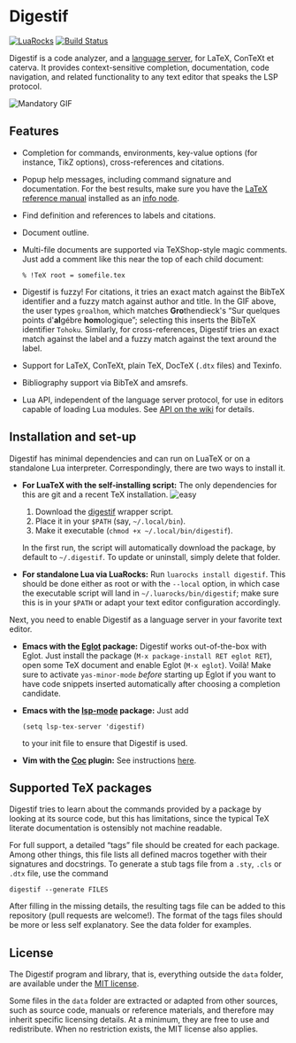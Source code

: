 Digestif
========

[![LuaRocks](https://img.shields.io/luarocks/v/astoff/digestif.svg)](https://luarocks.org/modules/astoff/digestif)
[![Build Status](https://travis-ci.com/astoff/digestif.svg?branch=master)](https://travis-ci.com/astoff/digestif)

Digestif is a code analyzer, and a [language server][lsp], for LaTeX,
ConTeXt et caterva.  It provides context-sensitive completion,
documentation, code navigation, and related functionality to any text
editor that speaks the LSP protocol.

![Mandatory GIF][gif]

Features
--------

- Completion for commands, environments, key-value options (for
  instance, TikZ options), cross-references and citations.

- Popup help messages, including command signature and documentation.
  For the best results, make sure you have the [LaTeX reference
  manual][latexref] installed as an [info node][info-issues].

- Find definition and references to labels and citations.

- Document outline.

- Multi-file documents are supported via TeXShop-style magic comments.
  Just add a comment like this near the top of each child document:

  ```
  % !TeX root = somefile.tex
  ```

- Digestif is fuzzy!  For citations, it tries an exact match against
  the BibTeX identifier and a fuzzy match against author and title.
  In the GIF above, the user types `groalhom`, which matches
  **Gro**thendieck's “Sur quelques points d'**al**gébre
  **hom**ologique”; selecting this inserts the BibTeX identifier
  `Tohoku`.  Similarly, for cross-references, Digestif tries an exact
  match against the label and a fuzzy match against the text around
  the label.

- Support for LaTeX, ConTeXt, plain TeX, DocTeX (`.dtx` files) and
  Texinfo.

- Bibliography support via BibTeX and amsrefs.

- Lua API, independent of the language server protocol, for use in
  editors capable of loading Lua modules.  See [API on the wiki][api]
  for details.

Installation and set-up
-----------------------

Digestif has minimal dependencies and can run on LuaTeX or on a
standalone Lua interpreter.  Correspondingly, there are two ways to
install it.

- **For LuaTeX with the self-installing script:** The only
  dependencies for this are git and a recent TeX installation. ![easy]

  1. Download the [digestif][self-install] wrapper script.
  2. Place it in your `$PATH` (say, `~/.local/bin`).
  3. Make it executable (`chmod +x ~/.local/bin/digestif`).

  In the first run, the script will automatically download the
  package, by default to `~/.digestif`.  To update or uninstall,
  simply delete that folder.

- **For standalone Lua via LuaRocks:** Run `luarocks install
  digestif`.  This should be done either as root or with the `--local`
  option, in which case the executable script will land in
  `~/.luarocks/bin/digestif`; make sure this is in your `$PATH` or
  adapt your text editor configuration accordingly.

Next, you need to enable Digestif as a language server in your
favorite text editor.

- **Emacs with the [Eglot] package:** Digestif works out-of-the-box
  with Eglot.  Just install the package (`M-x package-install RET
  eglot RET`), open some TeX document and enable Eglot (`M-x eglot`).
  Voilà!  Make sure to activate `yas-minor-mode` *before* starting up
  Eglot if you want to have code snippets inserted automatically after
  choosing a completion candidate.

- **Emacs with the [lsp-mode] package:** Just add

  ``` emacs-lisp
  (setq lsp-tex-server 'digestif)
  ```

  to your init file to ensure that Digestif is used.

- **Vim with the [Coc] plugin:** See instructions
  [here](https://github.com/neoclide/coc.nvim/wiki/Language-servers#latex).

Supported TeX packages
----------------------

Digestif tries to learn about the commands provided by a package by
looking at its source code, but this has limitations, since the
typical TeX literate documentation is ostensibly not machine readable.

For full support, a detailed “tags” file should be created for each
package.  Among other things, this file lists all defined macros
together with their signatures and docstrings.  To generate a stub
tags file from a `.sty`, `.cls` or `.dtx` file, use the command

```
digestif --generate FILES
```

After filling in the missing details, the resulting tags file can be
added to this repository (pull requests are welcome!).  The format of
the tags files should be more or less self explanatory.  See the data
folder for examples.

License
-------

The Digestif program and library, that is, everything outside the
`data` folder, are available under the [MIT license].

Some files in the `data` folder are extracted or adapted from other
sources, such as source code, manuals or reference materials, and
therefore may inherit specific licensing details.  At a minimum, they
are free to use and redistribute.  When no restriction exists, the MIT
license also applies.

[gif]: https://user-images.githubusercontent.com/6500902/70077785-c5f27100-1601-11ea-9cfb-6e7ebd3c61ae.gif
[info-issues]: https://github.com/astoff/digestif/wiki/Common-installation-issues#info-nodes
[installation-issues]: https://github.com/astoff/digestif/wiki/Common-installation-issues
[coc]: https://github.com/neoclide/coc.nvim
[eglot]: https://github.com/joaotavora/eglot
[latexref]: https://latexref.xyz/
[lsp-mode]: https://github.com/emacs-lsp/lsp-mode
[lsp]: https://microsoft.github.io/language-server-protocol/
[api]: https://github.com/astoff/digestif/wiki/API
[self-install]: https://raw.githubusercontent.com/astoff/digestif/master/scripts/digestif
[SwiftLaTeX]: https://www.swiftlatex.com
[easy]: https://user-images.githubusercontent.com/6500902/103299764-9331cc80-49fd-11eb-9a1e-928bfab578ed.png
[MIT license]: https://opensource.org/licenses/mit-license.html
